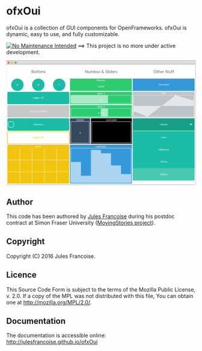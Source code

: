# ofxOui
ofxOui is a collection of GUI components for OpenFrameworks. ofxOui is dynamic, easy to use, and fully customizable.

[![No Maintenance Intended](http://unmaintained.tech/badge.svg)](http://unmaintained.tech/)
==> This project is no more under active development.

![Image Alt](doc/doc-misc/screenshot.png)

## Author
This code has been authored by <a href="http://julesfrancoise.com/" target="blank">Jules Francoise</a> during his postdoc contract at Simon Fraser University (<a href="http://movingstories.ca/" target="blank">MovingStories project</a>).

## Copyright
Copyright (C) 2016 Jules Francoise.

## Licence

This Source Code Form is subject to the terms of the Mozilla Public License, v. 2.0. If a copy of the MPL was not distributed with this file, You can obtain one at http://mozilla.org/MPL/2.0/.

## Documentation

The documentation is accessible online: http://julesfrancoise.github.io/ofxOui

